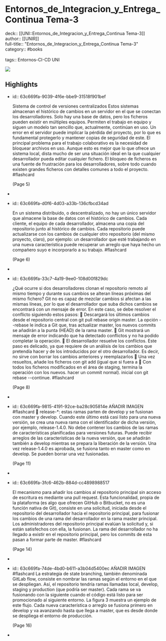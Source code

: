 # Entornos_de_Integracion_y_Entrega_Continua Tema-3

deck:: [[UNI::Entornos_de_Integracion_y_Entrega_Continua Tema-3]]\
author:: [[UNIR]]\
full-title:: "Entornos_de_Integracion_y_Entrega_Continua Tema-3"\
category:: #books\
\
tags:: Entornos-CI-CD UNI  

![](https://readwise-assets.s3.amazonaws.com/media/uploaded_book_covers/profile_22942/27d33c78-ee6e-48d0-83ab-975dbcb53921.jpg)
## Highlights
- id:: 63c669fa-9039-4f6e-bbe9-31518f901bef
  
  Sistema de control de versiones centralizados Estos sistemas almacenan el histórico de cambios en un servidor en el que se conectan los desarrolladores. Solo hay una base de datos, pero los ficheros pueden existir en múltiples equipos. Permiten el trabajo en equipo y siguen un modelo tan sencillo que, actualmente, continúan en uso. Un error en el servidor puede implicar la pérdida del proyecto, por lo que es fundamental protegerlo y mantener copias de seguridad de este. El principal problema para el trabajo colaborativo es la necesidad de bloquear archivos en uso. Aunque esto es mejor que lo que ofrece un sistema local, dista mucho de ser una situación ideal en la que cualquier desarrollador pueda editar cualquier fichero. El bloqueo de ficheros es una fuente de frustración para los desarrolladores, sobre todo cuando existen grandes ficheros con detalles comunes a todo el proyecto. #flashcard 
  
  
     (Page 5)
-
- id:: 63c669fa-d0f6-4d03-a33b-136cfbcd34ad
  
  En un sistema distribuido, o descentralizado, no hay un único servidor que almacene la base de datos con el histórico de cambios. Cada cliente, el equipo de cada desarrollador, almacena una copia del repositorio junto al histórico de cambios. Cada repositorio puede actualizarse con los cambios de cualquier otro repositorio (del mismo proyecto, claro), por ejemplo: un desarrollador que esté trabajando en una nueva característica puede recuperar un arreglo que haya hecho un compañero suyo e incorporarlo a su trabajo. #flashcard 
  
  
     (Page 6)
-
- id:: 63c669fa-33c7-4a19-9ee0-108d00f829dc
  
  ¿Qué ocurre si dos desarrolladores clonan el repositorio remoto al mismo tiempo y durante sus cambios se alteran líneas próximas del mismo fichero? Git no es capaz de mezclar cambios si afectan a las mismas líneas, por lo que el desarrollador que suba dichos cambios se encontrará con un mensaje de error. En este caso, se debe resolver el conflicto siguiendo estos pasos:  Descargará los últimos cambios desde el repositorio central con git pull rebase origin master. La opción --rebase le indica a Git que, tras actualizar master, los nuevos commits se añadirán a la punta (HEAD) de la rama master.  Git mostrará un mensaje de error indicando que ha detectado conflictos y no ha podido completar la operación.  El desarrollador resuelve los conflictos. Este paso es delicado, ya que requiere de un análisis de los cambios que pretendía hacer y de los introducidos por el otro desarrollador. Es decir, no sirve con borrar los cambios anteriores y reemplazarlos  Una vez resueltos, añade los ficheros con git add <fichero> (igual que si fuera a  Con todos los ficheros modificados en el área de staging, termina la operación con los nuevos. hacer un commit normal). inicial con git rebase --continue. #flashcard 
  
  
     (Page 8)
-
- id:: 63c669fa-9815-4191-92ce-ba28c905814e
   AÑADIR IMAGEN #flashcard 
     release-*: estas ramas parten de develop y se fusionan con master y develop. Cuando este último está casi listo para una nueva versión, se crea una nueva rama con el identificador de dicha versión, por ejemplo, release-1.4.0. No debe contener los cambios de las ramas de características planificadas para versiones futuras. Puede recibir arreglos de las características de la nueva versión, que se añadirán también a develop mientras se prepara la liberación de la versión. Una vez release-1.4.0 es aprobada, se fusiona tanto en master como en develop. Se pueden borrar una vez fusionadas.
  
     (Page 11)
-
- id:: 63c669fa-3fc6-462b-884d-cc4898988517
  
  El mecanismo para añadir los cambios al repositorio principal sin acceso de escritura es mediante una pull request. Esta funcionalidad, propia de la plataforma (es algo que ofrecen GitHub o Bitbucket, no es una función nativa de Git), consiste en una solicitud, iniciada desde el repositorio del desarrollador hacia el repositorio principal, para fusionar los cambios de una rama del desarrollador en la rama master principal. Los administradores del repositorio principal evalúan la solicitud y, si están satisfechos con ella, la fusionan. La rama del desarrollador no ha llegado a existir en el repositorio principal, pero los commits de esta pasan a formar parte de master. #flashcard 
  
  
     (Page 14)
-
- id:: 63c669fa-74de-4bd0-b611-a3b04d5400ec
   AÑADIR IMAGEN #flashcard 
    La estrategia de state branching, también denominada GitLab flow, consiste en nombrar las ramas según el entorno en el que se despliegan. Así, el repositorio tendría ramas llamadas local, develop, staging y production (que podría ser master). Cada rama se va fusionando con la siguiente cuando el código está listo para ser promocionado al siguiente entorno. La figura 3 muestra un ejemplo de este flujo. Cada nueva característica o arreglo se fusiona primero en develop y va avanzando hasta que llega a master, que es desde donde se despliega el entorno de producción.
  
     (Page 16)
-